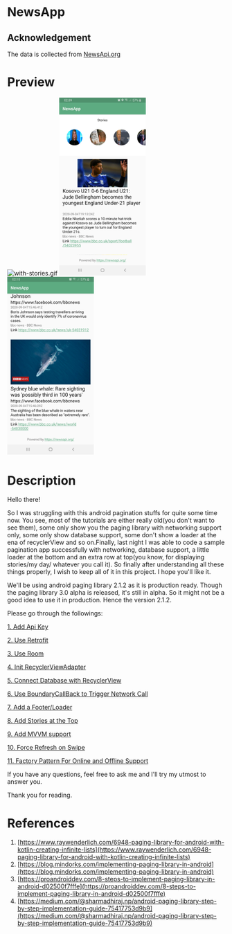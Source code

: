 # NewsApp

## Acknowledgement
The data is collected from [NewsApi.org](https://newsapi.org/)

# Preview
![with-stories.gif](./docs/with-stories.gif)
<img src="./docs/final1.png" alt="final1.png" width="200"/>
<img src="./docs/final2.png" alt="final2.png" width="200"/>

# Description
Hello there!

So I was struggling with this android pagination stuffs for quite some time now. You see,
most of the tutorials are either really old(you don't want to see them), some only show you the paging
library with networking support only, some only show database support, some don't show a loader at the
ena of recyclerView and so on.Finally, last night I was able to code a sample pagination app successfully
with networking, database support, a little loader at the bottom and an extra row at top(you know, for
displaying stories/my day/ whatever you call it). So finally after understanding all these things properly,
I wish to keep all of it in this project. I hope you'll like it.

We'll be using android paging library 2.1.2 as it is production ready. Though the paging library 3.0 alpha
is released, it's still in alpha. So it might not be a good idea to use it in production. Hence the
version 2.1.2.

Please go through the followings:

[1. Add Api Key](./docs/1-Add-NewsApiKey.md)

[2. Use Retrofit](./docs/2-Add-Retrofit-Client.md)

[3. Use Room](./docs/3-Add-Room-Database-Codes.md)

[4. Init RecyclerViewAdapter](./docs/4-Add-RecyclerViewAdapter.md)

[5. Connect Database with RecyclerView](./docs/5-connect-database-with-recyclerview.md)

[6. Use BoundaryCallBack to Trigger Network Call](./docs/6-connect-boundary-callback-with-network.md)

[7. Add a Footer/Loader](./docs/7-add-a-footer-loading.md)

[8. Add Stories at the Top](./docs/8-Add-stories-on-top.md)

[9. Add MVVM support](./docs/9-MVVM.md)

[10. Force Refresh on Swipe](./docs/10-force-refresh-on-swipe.md)

[11. Factory Pattern For Online and Offline Support](docs/11-Factory-Pattern-For-Online-Offline-Support.md)

If you have any questions, feel free to ask me and I'll try my utmost to answer you.

Thank you for reading.

# References
1. [https://www.raywenderlich.com/6948-paging-library-for-android-with-kotlin-creating-infinite-lists](https://www.raywenderlich.com/6948-paging-library-for-android-with-kotlin-creating-infinite-lists)
2. [https://blog.mindorks.com/implementing-paging-library-in-android](https://blog.mindorks.com/implementing-paging-library-in-android)
3. [https://proandroiddev.com/8-steps-to-implement-paging-library-in-android-d02500f7fffe](https://proandroiddev.com/8-steps-to-implement-paging-library-in-android-d02500f7fffe)
4. [https://medium.com/@sharmadhiraj.np/android-paging-library-step-by-step-implementation-guide-75417753d9b9](https://medium.com/@sharmadhiraj.np/android-paging-library-step-by-step-implementation-guide-75417753d9b9)
